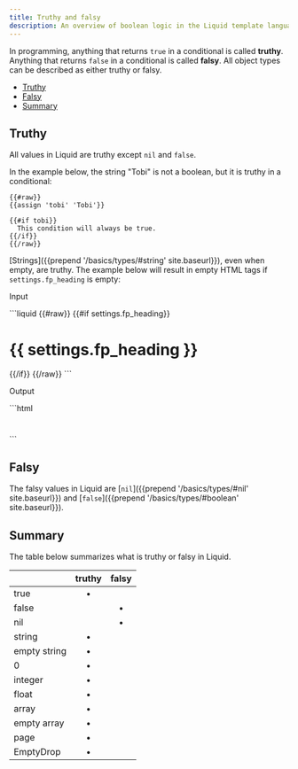 ```yaml
---
title: Truthy and falsy
description: An overview of boolean logic in the Liquid template language.
---
```


In programming, anything that returns `true` in a conditional is called **truthy**. Anything that returns `false` in a conditional is called **falsy**. All object types can be described as either truthy or falsy.

- [Truthy](#truthy)
- [Falsy](#falsy)
- [Summary](#summary)

## Truthy

All values in Liquid are truthy except `nil` and `false`.

In the example below, the string "Tobi" is not a boolean, but it is truthy in a conditional:

```liquid
{{#raw}}
{{assign 'tobi' 'Tobi'}}

{{#if tobi}}
  This condition will always be true.
{{/if}}
{{/raw}}
```

[Strings]({{prepend '/basics/types/#string' site.baseurl}}), even when empty, are truthy. The example below will result in empty HTML tags if `settings.fp_heading` is empty:

<p class="code-label">Input</p>
```liquid
{{#raw}}
{{#if settings.fp_heading}}
  <h1>{{ settings.fp_heading }}</h1>
{{/if}}
{{/raw}}
```

<p class="code-label">Output</p>
```html
<h1></h1>
```

## Falsy

The falsy values in Liquid are [`nil`]({{prepend '/basics/types/#nil' site.baseurl}}) and [`false`]({{prepend '/basics/types/#boolean' site.baseurl}}).

## Summary

The table below summarizes what is truthy or falsy in Liquid.

|               | truthy        | falsy         |
| ------------- |:-------------:|:-------------:|
| true          | •             |               |
| false         |               | •             |
| nil           |               | •             |
| string        | •             |               |
| empty string  | •             |               |
| 0             | •             |               |
| integer       | •             |               |
| float         | •             |               |
| array         | •             |               |
| empty array   | •             |               |
| page          | •             |               |
| EmptyDrop     | •             |               |
